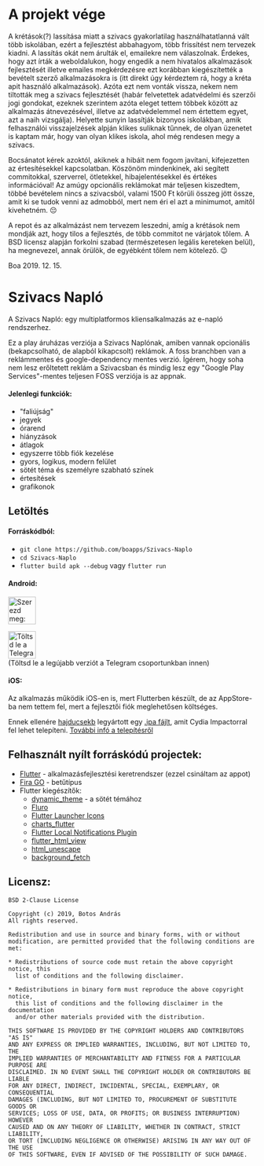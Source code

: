 
# A projekt vége

A krétások(?) lassítása miatt a szivacs gyakorlatilag használhatatlanná vált több iskolában, ezért a fejlesztést abbahagyom, több frissítést nem tervezek kiadni. A lassítás okát nem árulták el, emailekre nem válaszolnak. Érdekes, hogy azt írták a weboldalukon, hogy engedik a nem hivatalos alkalmazások fejlesztését illetve emailes megkérdezésre ezt korábban kiegészítették a bevételt szerző alkalmazásokra is (itt direkt úgy kérdeztem rá, hogy a kréta apit használó alkalmazások). Azóta ezt nem vonták vissza, nekem nem tiltották meg a szivacs fejlesztését (habár felvetettek adatvédelmi és szerzői jogi gondokat, ezeknek szerintem azóta eleget tettem többek között az alkalmazás átnevezésével, illetve az adatvédelemmel nem értettem egyet, azt a naih vizsgálja). Helyette sunyin lassítják bizonyos iskolákban, amik felhasználói visszajelzések alpján klikes suliknak tűnnek, de olyan üzenetet is kaptam már, hogy van olyan klikes iskola, ahol még rendesen megy a szivacs.

Bocsánatot kérek azoktól, akiknek a hibáit nem fogom javítani, kifejezetten az értesítésekkel kapcsolatban. Köszönöm mindenkinek, aki segített commitokkal, szerverrel, ötletekkel, hibajelentésekkel és értékes információval! Az amúgy opcionális reklámokat már teljesen kiszedtem, többé bevételem nincs a szivacsból, valami 1500 Ft körüli összeg jött össze, amit ki se tudok venni az admobból, mert nem éri el azt a minimumot, amitől kivehetném. :pensive:

A repot és az alkalmázást nem tervezem leszedni, amíg a krétások nem mondják azt, hogy tilos a fejlesztés, de több commitot ne várjatok tőlem. A BSD licensz alapján forkolni szabad (természetesen legális kereteken belül), ha megnevezel, annak örülök, de egyébként tőlem nem kötelező. :wink:

Boa
2019. 12. 15.

# Szivacs Napló

A Szivacs Napló: egy multiplatformos kliensalkalmazás az e-napló rendszerhez.

Ez a play áruházas verziója a Szivacs Naplónak, amiben vannak opcionális (bekapcsolható, de alapból kikapcsolt) reklámok. A foss branchben van a reklámmentes és google-dependency mentes verzió. Ígérem, hogy soha nem lesz erőltetett reklám a Szivacsban és mindig lesz egy "Google Play Services"-mentes teljesen FOSS verziója is az appnak.


#### Jelenlegi funkciók:
* "faliújság"
* jegyek
* órarend
* hiányzások
* átlagok
* egyszerre több fiók kezelése
* gyors, logikus, modern felület
* sötét téma és személyre szabható színek
* értesítések
* grafikonok

## Letöltés
#### Forráskódból:
* `git clone https://github.com/boapps/Szivacs-Naplo`
* `cd Szivacs-Naplo`
* `flutter build apk --debug` vagy `flutter run`

#### Android:
<a href='https://play.google.com/store/apps/details?id=io.github.boapps.meSzivacs&pcampaignid=MKT-Other-global-all-co-prtnr-py-PartBadge-Mar2515-1'><img alt='Szerezd meg: Google Play' src='https://play.google.com/intl/en_us/badges/images/generic/hu_badge_web_generic.png' height=56px /></a> <br>

<a href='https://t.me/eSzivacs/'>
<img alt='Töltsd le a Telegram Chaten!' src='https://external-content.duckduckgo.com/iu/?u=https%3A%2F%2Fupload.wikimedia.org%2Fwikipedia%2Fcommons%2Fthumb%2F8%2F82%2FTelegram_logo.svg%2F1200px-Telegram_logo.svg.png&f=1&nofb=1' height=56px /></a> <br>
(Töltsd le a legújabb verziót a Telegram csoportunkban innen)

#### iOS:
Az alkalmazás működik iOS-en is, mert Flutterben készült, de az AppStore-ba nem tettem fel, mert a fejlesztői fiók meglehetősen költséges.

Ennek ellenére [hajducsekb](https://github.com/hajducsekb) legyártott egy [.ipa fájlt](https://www.dropbox.com/s/3vzrqagpfhb6g8l/flutter_naplo.ipa?dl=0), amit Cydia Impactorral fel lehet telepíteni. [További infó a telepítésről](https://github.com/boapps/e-Szivacs-2/issues/30)



## Felhasznált nyílt forráskódú projectek:

* [Flutter](https://github.com/flutter/flutter) - alkalmazásfejlesztési keretrendszer (ezzel csináltam az appot)
* [Fira GO](https://github.com/bBoxType/FiraGO) - betűtípus
* Flutter kiegészítők:
  * [dynamic_theme](https://github.com/Norbert515/dynamic_theme) - a sötét témához
  * [Fluro](https://github.com/theyakka/fluro)
  * [Flutter Launcher Icons](https://github.com/fluttercommunity/flutter_launcher_icons)
  * [charts_flutter](https://github.com/google/charts)
  * [Flutter Local Notifications Plugin](https://github.com/MaikuB/flutter_local_notifications)
  * [flutter_html_view](https://github.com/PonnamKarthik/FlutterHtmlView)
  * [html_unescape](https://github.com/filiph/html_unescape)
  * [background_fetch](https://github.com/transistorsoft/flutter_background_fetch)

## Licensz:
```
BSD 2-Clause License

Copyright (c) 2019, Botos András
All rights reserved.

Redistribution and use in source and binary forms, with or without
modification, are permitted provided that the following conditions are met:

* Redistributions of source code must retain the above copyright notice, this
  list of conditions and the following disclaimer.

* Redistributions in binary form must reproduce the above copyright notice,
  this list of conditions and the following disclaimer in the documentation
  and/or other materials provided with the distribution.

THIS SOFTWARE IS PROVIDED BY THE COPYRIGHT HOLDERS AND CONTRIBUTORS "AS IS"
AND ANY EXPRESS OR IMPLIED WARRANTIES, INCLUDING, BUT NOT LIMITED TO, THE
IMPLIED WARRANTIES OF MERCHANTABILITY AND FITNESS FOR A PARTICULAR PURPOSE ARE
DISCLAIMED. IN NO EVENT SHALL THE COPYRIGHT HOLDER OR CONTRIBUTORS BE LIABLE
FOR ANY DIRECT, INDIRECT, INCIDENTAL, SPECIAL, EXEMPLARY, OR CONSEQUENTIAL
DAMAGES (INCLUDING, BUT NOT LIMITED TO, PROCUREMENT OF SUBSTITUTE GOODS OR
SERVICES; LOSS OF USE, DATA, OR PROFITS; OR BUSINESS INTERRUPTION) HOWEVER
CAUSED AND ON ANY THEORY OF LIABILITY, WHETHER IN CONTRACT, STRICT LIABILITY,
OR TORT (INCLUDING NEGLIGENCE OR OTHERWISE) ARISING IN ANY WAY OUT OF THE USE
OF THIS SOFTWARE, EVEN IF ADVISED OF THE POSSIBILITY OF SUCH DAMAGE.
```
